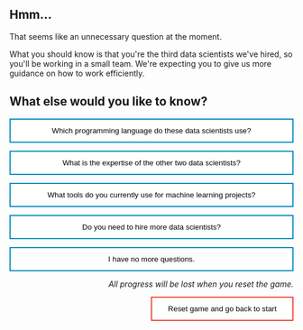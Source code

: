 <style>
.button  {
  border: none;
  color: black;
  width: 100%;
  padding: 12px 28px;
  background-color: white;
  border: 2px solid #008CBA;
  transition-duration: 0.4s;
}
.button:hover  {
  background-color: #008CBA;
  color: white; 
  border: 2px solid #008CBA;
}
.resetbutton  {
  border: none;
  color: black;
  float: right;
  padding: 12px 28px;
  background-color: white;
  border: 2px solid #f44336;
  transition-duration: 0.4s;
}
.resetbutton:hover  {
  background-color: #f44336;
  color: white; 
  border: 2px solid #f44336;
}
</style>

## Hmm... 

That seems like an unnecessary question at the moment.

What you should know is that you're the third data scientists we've hired, so you'll be working in a small team. We're expecting you to give us more guidance on how to work efficiently.

## What else would you like to know?

<button class="button" onclick="window.location.href='03B';">Which programming language do these data scientists use?</button>

<button class="button" onclick="window.location.href='03B';">What is the expertise of the other two data scientists?</button>

<button class="button" onclick="window.location.href='03A';">What tools do you currently use for machine learning projects?</button>

<button class="button" onclick="window.location.href='03B';">Do you need to hire more data scientists?</button>

<button class="button" onclick="window.location.href='exit';">I have no more questions.</button>

<p style="text-align:right;"><i>All progress will be lost when you reset the game.</i></p>

<button class="resetbutton" onclick="window.location.href='../../00-start-training';">Reset game and go back to start</button>

